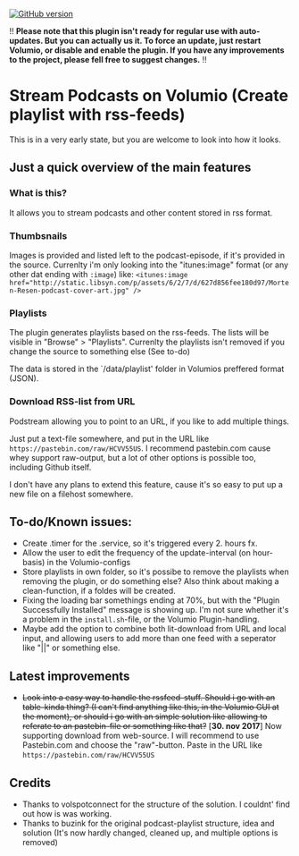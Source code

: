 [![GitHub version](https://badge.fury.io/gh/exetico%2Fvolumio-plugins.svg)](https://badge.fury.io/gh/exetico%2Fvolumio-plugins)

!! **Please note that this plugin isn't ready for regular use with auto-updates. But you can actually us it. To force an update, just restart Volumio, or disable and enable the plugin. If you have any improvements to the project, please fell free to suggest changes.** !!

# Stream Podcasts on Volumio (Create playlist with rss-feeds)
This is in a very early state, but you are welcome to look into how it looks.

## Just a quick overview of the main features
### What is this?
It allows you to stream podcasts and other content stored in rss format.

### Thumbsnails
Images is provided and listed left to the podcast-episode, if it's provided in the source. Currenlty i'm only looking into the "itunes:image" format (or any other dat ending with `:image`) like: `<itunes:image href="http://static.libsyn.com/p/assets/6/2/7/d/627d856fee180d97/Morten-Resen-podcast-cover-art.jpg" />`

### Playlists
The plugin generates playlists based on the rss-feeds. The lists will be visible in "Browse" > "Playlists". Currenlty the playlists isn't removed if you change the source to something else (See to-do)

The data is stored in the `/data/playlist' folder in Volumios preffered format (JSON).

### Download RSS-list from URL
Podstream allowing you to point to an URL, if you like to add multiple things.

Just put a text-file somewhere, and put in the URL like `https://pastebin.com/raw/HCVV55US`. I recommend pastebin.com cause whey support raw-output, but a lot of other options is possible too, including Github itself.

I don't have any plans to extend this feature, cause it's so easy to put up a new file on a filehost somewhere.


## To-do/Known issues:
- Create .timer for the .service, so it's triggered every 2. hours fx.
- Allow the user to edit the frequency of the update-interval (on hour-basis) in the Volumio-configs
- Store playlists in own folder, so it's possibe to remove the playlists when removing the plugin, or do something else? Also think about making a clean-function, if a foldes will be created.
- Fixing the loading bar somethings ending at 70%, but with the "Plugin Successfully Installed" message is showing up. I'm not sure whether it's a problem in the `install.sh`-file, or the Volumio Plugin-handling.
- Maybe add the option to combine both lit-download from URL and local input, and allowing users to add more than one feed with a seperator like "||" or something else.

## Latest improvements
- ~~Look into a easy way to handle the rssfeed-stuff. Should i go with an table-kinda thing? (I can't find anything like this, in the Volumio GUI at the moment), or should i go with an simple solution like allowing to referate to an pastebin-file or something like that?~~ 
[**30. nov 2017**] Now supporting download from web-source. I will recommend to use Pastebin.com and choose the "raw"-button. Paste in the URL like `https://pastebin.com/raw/HCVV55US`

## Credits
- Thanks to volspotconnect for the structure of the solution. I couldnt' find out how is was working.
- Thanks to buzink for the original podcast-playlist structure, idea and solution (It's now hardly changed, cleaned up, and multiple options is removed)

